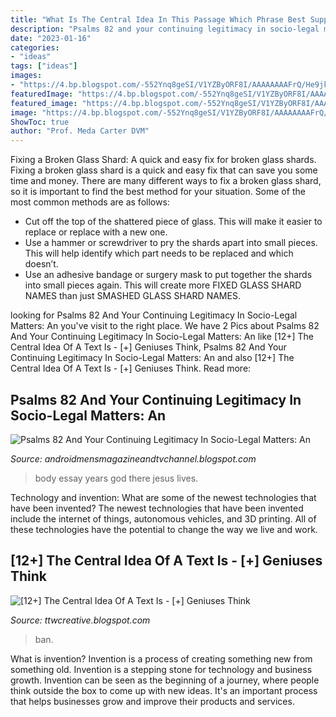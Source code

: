 ```yaml
---
title: "What Is The Central Idea In This Passage Which Phrase Best Supports This Central Idea ~ Body Essay Years God There Jesus Lives"
description: "Psalms 82 and your continuing legitimacy in socio-legal matters: an"
date: "2023-01-16"
categories:
- "ideas"
tags: ["ideas"]
images:
- "https://4.bp.blogspot.com/-552Ynq8geSI/V1YZByORF8I/AAAAAAAAFrQ/He9jk1ADI6AnJ02_HY3i_-T8K436Qw65wCLcB/s1600/IMG_20160125_233635.jpg"
featuredImage: "https://4.bp.blogspot.com/-552Ynq8geSI/V1YZByORF8I/AAAAAAAAFrQ/He9jk1ADI6AnJ02_HY3i_-T8K436Qw65wCLcB/s1600/IMG_20160125_233635.jpg"
featured_image: "https://4.bp.blogspot.com/-552Ynq8geSI/V1YZByORF8I/AAAAAAAAFrQ/He9jk1ADI6AnJ02_HY3i_-T8K436Qw65wCLcB/s1600/IMG_20160125_233635.jpg"
image: "https://4.bp.blogspot.com/-552Ynq8geSI/V1YZByORF8I/AAAAAAAAFrQ/He9jk1ADI6AnJ02_HY3i_-T8K436Qw65wCLcB/s1600/IMG_20160125_233635.jpg"
ShowToc: true
author: "Prof. Meda Carter DVM"
---
```



Fixing a Broken Glass Shard: A quick and easy fix for broken glass shards.
Fixing a broken glass shard is a quick and easy fix that can save you some time and money. There are many different ways to fix a broken glass shard, so it is important to find the best method for your situation. Some of the most common methods are as follows:
- Cut off the top of the shattered piece of glass. This will make it easier to replace or replace with a new one.
- Use a hammer or screwdriver to pry the shards apart into small pieces. This will help identify which part needs to be replaced and which doesn’t.
- Use an adhesive bandage or surgery mask to put together the shards into small pieces again. This will create more FIXED GLASS SHARD NAMES than just SMASHED GLASS SHARD NAMES.

	

		
looking for Psalms 82 And Your Continuing Legitimacy In Socio-Legal Matters: An you've visit to the right place. We have 2 Pics about Psalms 82 And Your Continuing Legitimacy In Socio-Legal Matters: An like [12+] The Central Idea Of A Text Is - [+] Geniuses Think, Psalms 82 And Your Continuing Legitimacy In Socio-Legal Matters: An and also [12+] The Central Idea Of A Text Is - [+] Geniuses Think. Read more:
		
    
## Psalms 82 And Your Continuing Legitimacy In Socio-Legal Matters: An

<img loading=lazy src="https://4.bp.blogspot.com/-552Ynq8geSI/V1YZByORF8I/AAAAAAAAFrQ/He9jk1ADI6AnJ02_HY3i_-T8K436Qw65wCLcB/s1600/IMG_20160125_233635.jpg" onerror="this.onerror=null;this.src='https://tse2.mm.bing.net/th?id=OIP.j8K6aOh5HE3c73G2TevL4wHaJ4&amp;pid=15.1';" alt="Psalms 82 And Your Continuing Legitimacy In Socio-Legal Matters: An">

_Source: androidmensmagazineandtvchannel.blogspot.com_

>body essay years god there jesus lives. 

	

Technology and invention: What are some of the newest technologies that have been invented?
The newest technologies that have been invented include the internet of things, autonomous vehicles, and 3D printing. All of these technologies have the potential to change the way we live and work.

    
## [12+] The Central Idea Of A Text Is - [+] Geniuses Think

<img loading=lazy src="https://i.pinimg.com/474x/f8/73/e5/f873e58902470298d5d31e84cfd31765.jpg" onerror="this.onerror=null;this.src='https://tse4.mm.bing.net/th?id=OIP.pKXfuICU34yom-B0fysR1wAAAA&amp;pid=15.1';" alt="[12+] The Central Idea Of A Text Is - [+] Geniuses Think">

_Source: ttwcreative.blogspot.com_

>ban. 

	

What is invention?
Invention is a process of creating something new from something old. Invention is a stepping stone for technology and business growth. Invention can be seen as the beginning of a journey, where people think outside the box to come up with new ideas. It's an important process that helps businesses grow and improve their products and services.

